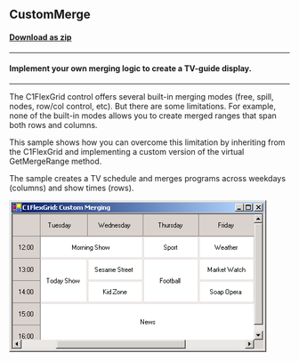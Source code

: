 ## CustomMerge
#### [Download as zip](https://grapecity.github.io/DownGit/#/home?url=https://github.com/GrapeCity/ComponentOne-WinForms-Samples/tree/master/NetFramework\FlexGrid\CS\CustomMerge)
____
#### Implement your own merging logic to create a TV-guide display.
____
The C1FlexGrid control offers several built-in merging modes (free, spill, nodes, row/col control, etc).
But there are some limitations.
For example, none of the built-in modes allows you to create merged ranges that span both rows and columns.

This sample shows how you can overcome this limitation by inheriting from the C1FlexGrid and implementing a custom version of the virtual GetMergeRange method.

The sample creates a TV schedule and merges programs across weekdays (columns) and show times (rows).

![screenshot](screenshot.png)
